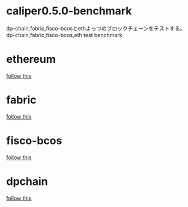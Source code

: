 # caliper0.5.0-benchmark
dp-chain,fabric,fisco-bcosとethよっつのブロックチェーンをテストする。
dp-chain,fabric,fisco-bcos,eth test benchmark
# ethereum
[follow this](ethereum_config_generate/Readme.md)

# fabric
[follow this](fabric_config_generate/Readme.md)

# fisco-bcos
[follow this](fisco-bcos_config_generate/Readme.md)

# dpchain
[follow this](https://github.com/zan-san/caliper)
